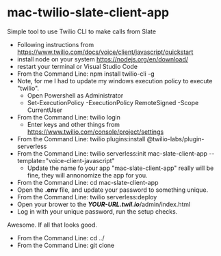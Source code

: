 # mac-twilio-slate-client-app
Simple tool to use Twilio CLI to make calls from Slate


  - Following instructions from https://www.twilio.com/docs/voice/client/javascript/quickstart
  - install node on your system https://nodejs.org/en/download/
  - restart your terminal or Visual Studio Code 
  - From the Command Line:   npm install twilio-cli -g
  - Note, for me I had to update my windows execution policy to execute "twilio".  
    - Open Powershell as Administrator
    - Set-ExecutionPolicy -ExecutionPolicy RemoteSigned -Scope CurrentUser
  - From the Command Line: twilio login
    - Enter keys and other things from https://www.twilio.com/console/project/settings
  - From the Command Line: twilio plugins:install @twilio-labs/plugin-serverless
  - From the Command Line: twilio serverless:init mac-slate-client-app --template="voice-client-javascript"
    - Update the name fo your app "mac-slate-client-app" really will be fine, they will annonomize the app for you.
  - From the Command Line: cd mac-slate-client-app
  - Open the **.env** file, and update your password to something unique.
  - From the Command Line: twilio serverless:deploy
  - Open your brower to the ***YOUR-URL.twil.io***/admin/index.html
  - Log in with your unique password, run the setup checks.  

Awesome.  If all that looks good.
  - From the Command Line:  cd ../
  - From the Command Line:  git clone 
